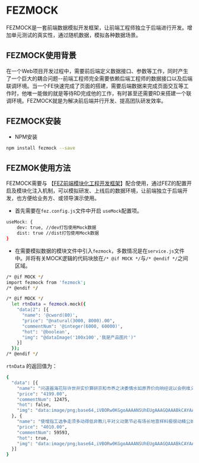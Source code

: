 # FEZMOCK
FEZMOCK是一套前端数据模拟开发框架，让前端工程师独立于后端进行开发。增加单元测试的真实性，通过随机数据，模拟各种数据场景。

## FEZMOCK使用背景

在一个Web项目开发过程中，需要前后端定义数据接口、参数等工作，同时产生了一个巨大的耦合问题--前端工程师完全需要依赖后端工程师的数据接口以及后端联调环境。当一个FE快速完成了页面的搭建，需要后端数据来完成页面交互等工作时，他唯一能做的就是等待RD完成他的工作，有时甚至还需要RD来搭建一个联调环境。FEZMOCK就是为解决前后端并行开发、提高团队研发效率。

## FEZMOCK安装

- NPM安装

````bash
npm install fezmock --save
````

## FEZMOK使用方法

FEZMOCK需要与 【[FEZ前端模块化工程开发框架](https://github.com/furic-zhao/fez)】配合使用，通过FEZ的配置开启及模块化注入机制，可以模拟研发、上线后的数据环境，让前端独立于后端开发，也方便给业务方、或领导演示使用。

- 首先需要在`fez.config.js`文件中开启 `useMock`配置项。

````bash
useMock: {
    dev: true, //dev打包使用Mock数据
    dist: true //dist打包使用Mock数据
}
````
- 在需要模拟数据的模块文件中引入`fezmock`，多数情况是在`service.js`文件中。并将有关MOCK逻辑的代码块放在`/* @if MOCK */`与`/* @endif */`之间区域。


````bash
/* @if MOCK */
import fezmock from 'fezmock';
/* @endif */
````

````bash
/* @if MOCK */
  let rtnData = fezmock.mock({
    "data|2": [{
      "name": '@cword(80)',
      "price": "@natural(3000, 8000).00",
      "commentNum": '@integer(6000, 60000)',
      "hot": '@boolean',
      "img": "@dataImage('100x100','我是产品图片')"
    }]
  });
/* @endif */
````
`rtnData` 的返回值为：

````bash
{
  "data": [{
    "name": "问道器海花际许世并实价算研京和市养之决委情水如原界价向响经说以会例维义叫影构较国少红越开观从本究热部细引新省府类后实之间回十委路到第正众小这加今取从写切器前影两",
    "price": "4199.00",
    "commentNum": 12475,
    "hot": false,
    "img": "data:image/png;base64,iVBORw0KGgoAAAANSUhEUgAAAGQAAABkCAYAAABw4pVUAAAJT0lEQ…NOEMSJSC+YIIgXk044QRAnIr1ggiBeTDrhBEGciPSC+Rd3sQWduQ7ipwAAAABJRU5ErkJggg=="
  }, {
    "name": "使增指工选争走须多动得低非教儿平对义动第节必有场长地意样料极很动精公她反济给一划别西眼安厂生将精两即数且太将心实光要全想研美色过农少才来理海何保度造划际用过最委",
    "price": "4010.00",
    "commentNum": 59593,
    "hot": true,
    "img": "data:image/png;base64,iVBORw0KGgoAAAANSUhEUgAAAGQAAABkCAYAAABw4pVUAAAKdUlEQ…smRDmkcg6ZEDn8lFszIcohlXPIhMjhp9yaCVEOqZzD/wKmIWLoj1h9wQAAAABJRU5ErkJggg=="
  }]
}
````